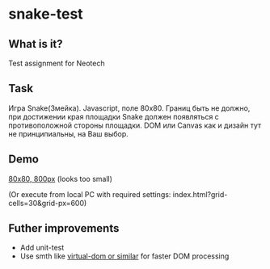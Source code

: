 # snake-test

## What is it?
Test assignment for Neotech

## Task
Игра Snake(Змейка).
Javascript, поле 80x80.
Границ быть не должно, при достижении края площадки Snake должен появляться с противоположной стороны площадки.
DOM или Canvas как и дизайн тут не принципиальны, на Ваш выбор.

## Demo
[80x80, 800px](https://pavgra.github.com/snake-test) (looks too small)

(Or execute from local PC with required settings: index.html?grid-cells=30&grid-px=600)

## Futher improvements
* Add unit-test
* Use smth like [virtual-dom or similar](https://github.com/tbranyen/diffhtml) for faster DOM processing